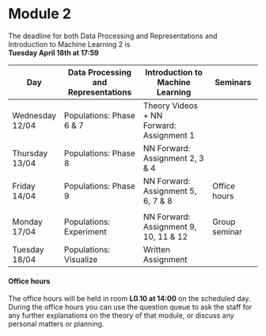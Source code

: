 
# Module 2

The deadline for both Data Processing and Representations and Introduction to Machine Learning 2 is<br>**Tuesday April 18th at 17:59**

| Day                | Data Processing<br>and Representations | Introduction to<br>Machine Learning | Seminars          |
| ------------------ | ---------------------------- | ----------------------------------- | --------------------------- |
| Wednesday<br>12/04 | Populations: Phase 6 & 7     | Theory Videos + NN<br>Forward: Assignment 1 |                     |
| Thursday<br>13/04  | Populations: Phase 8         | NN Forward:<br>Assignment 2, 3 & 4     |                          |
| Friday<br>14/04    | Populations: Phase 9         | NN Forward:<br>Assignment 5, 6, 7 & 8 | Office hours              |
|                    |                              |                                       |                           |
| Monday<br>17/04    | Populations: Experiment      | NN Forward:<br>Assignment 9, 10, 11 & 12 | Group seminar          |
| Tuesday<br>18/04   | Populations: Visualize       | Written Assignment                  |                             |



#### Office hours

The office hours will be held in room **L0.10 at 14:00** on the scheduled day. During the office hours you can use the question queue to ask the staff for any further explanations on the theory of that module, or discuss any personal matters or planning.

